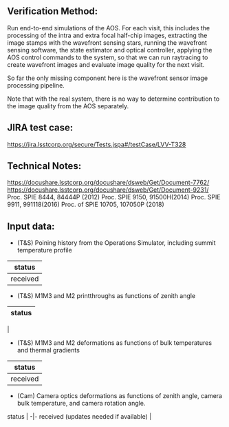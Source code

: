 Verification Method:
---
Run end-to-end simulations of the AOS. For each visit, this includes the processing of the intra and extra focal half-chip images, extracting the image stamps with the wavefront sensing stars, running the wavefront sensing software, the state estimator and optical controller, applying the AOS control commands to the system, so that we can run raytracing to create wavefront images and evaluate image quality for the next visit. 

So far the only missing component here is the wavefront sensor image processing pipeline.

Note that with the real system, there is no way to determine contribution to the image quality from the AOS separately.

JIRA test case:
---
https://jira.lsstcorp.org/secure/Tests.jspa#/testCase/LVV-T328

Technical Notes:
---
https://docushare.lsstcorp.org/docushare/dsweb/Get/Document-7762/
https://docushare.lsstcorp.org/docushare/dsweb/Get/Document-9231/
Proc. SPIE 8444, 84444P (2012)
Proc. SPIE 9150, 91500H(2014)
Proc. SPIE 9911, 991118(2016)
Proc. of SPIE 10705, 107050P (2018)

Input data:
---
* (T&S) Poining history from the Operations Simulator, including summit temperature profile

status |
-|
received|

* (T&S) M1M3 and M2 printthroughs as functions of zenith angle

status |
-|
|

* (T&S) M1M3 and M2 deformations as functions of bulk temperatures and thermal gradients

status |
-|
received|

* (Cam) Camera optics deformations as functions of zenith angle, camera bulk temperature, and camera rotation angle.


status |
-|-
received (updates needed if available) |


